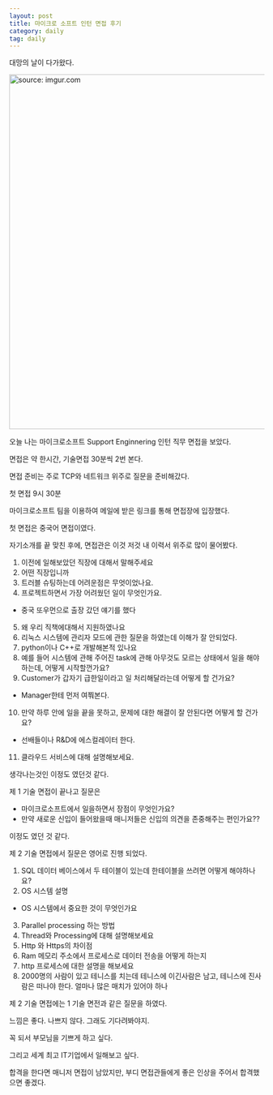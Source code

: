 ```yaml
---
layout: post
title: 마이크로 소프트 인턴 면접 후기
category: daily
tag: daily
---
```


대망의 날이 다가왔다.

<a href="https://postimg.cc/K3c7WmT7"><img src="https://i.postimg.cc/J0ZTGn4F/Capture.jpg" width="700px" title="source: imgur.com" /><a>

오늘 나는 마이크로소프트 Support Enginnering 인턴 직무 면접을 보았다.

면접은 약 한시간, 기술면접 30분씩 2번 본다.

면접 준비는 주로 TCP와 네트워크 위주로 질문을 준비해갔다.

첫 면접 9시 30분

마이크로소프트 팀을 이용하여 메일에 받은 링크를 통해 면접장에 입장했다.

첫 면접은 중국어 면접이였다.

자기소개를 끝 맞친 후에, 면접관은 이것 저것 내 이력서 위주로 많이 물어봤다.

1. 이전에 일해보았던 직장에 대해서 말해주세요
2. 어떤 직장입니까
3. 트러블 슈팅하는데 어려운점은 무엇이었나요.
4. 프로젝트하면서 가장 어려웠던 일이 무엇인가요.
- 중국 또우먼으로 출장 갔던 얘기를 했다
5. 왜 우리 직책에대해서 지원하였나요
6. 리눅스 시스템에 관리자 모드에 관한 질문을 하였는데 이해가 잘 안되었다.
7. python이나 C++로 개발해본적 있나요
8. 예를 들어 시스템에 관해 주어진 task에 관해 아무것도 모르는 상태에서 일을 해야하는데, 어떻게 시작할껀가요?
9. Customer가 갑자기 급한일이라고 일 처리해달라는데 어떻게 할 건가요?
- Manager한테 먼저 여쭤본다.
10. 만약 하루 안에 일을 끝을 못하고, 문제에 대한 해결이 잘 안된다면 어떻게 할 건가요?
- 선배들이나 R&D에 에스컬레이터 한다.
11. 클라우드 서비스에 대해 설명해보세요.

생각나는것인 이정도 였던것 같다.

제 1 기술 면접이 끝나고 질문은
- 마이크로소프트에서 일을하면서 장점이 무엇인가요?
- 만약 새로운 신입이 들어왔을때 매니저들은 신입의 의견을 존중해주는 편인가요??

이정도 였던 것 같다.

제 2 기술 면접에서 질문은 영어로 진행 되었다.

1. SQL 데이터 베이스에서 두 테이블이 있는데 한테이블을 쓰려면 어떻게 해야하나요?
2. OS 시스템 설명
  - OS 시스템에서 중요한 것이 무엇인가요
3. Parallel processing 하는 방법
4. Thread와 Processing에 대해 설명해보세요
5. Http 와 Https의 차이점
6. Ram 메모리 주소에서 프로세스로 데이터 전송을 어떻게 하는지
7. http 프로세스에 대한 설명을 해보세요
8. 2000명의 사람이 있고 테니스를 치는데 테니스에 이긴사람은 남고, 테니스에 진사람은 떠나야 한다. 얼마나 많은 매치가 있어야 하나

제 2 기술 면접에는 1 기술 면전과 같은 질문을 하였다.

느낌은 좋다. 나쁘지 않다. 그래도 기다려봐야지.

꼭 되서 부모님을 기쁘게 하고 싶다.

그리고 세계 최고 IT기업에서 일해보고 싶다.

합격을 한다면 매니저 면접이 남았지만, 부디 면접관들에게 좋은 인상을 주어서 합격했으면 좋겠다.
